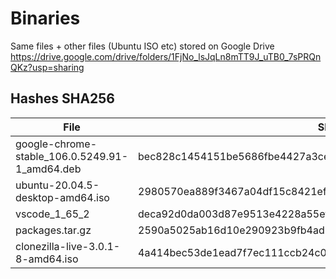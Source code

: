 # Binaries

Same files + other files (Ubuntu ISO etc) stored on Google Drive 
https://drive.google.com/drive/folders/1FjNo_lsJqLn8mTT9J_uTB0_7sPRQnQKz?usp=sharing


## Hashes SHA256


|File|SHA256| Link                                                         |
| --- | --- |--------------------------------------------------------------|
| google-chrome-stable_106.0.5249.91-1_amd64.deb | bec828c1454151be5686fbe4427a3ceb4c581ea38b7476024961b874b2d2d0b1 | https://www.ubuntuupdates.org/listfile_data/202706           |
| ubuntu-20.04.5-desktop-amd64.iso | 2980570ea889f3467a04df15c8421ef1dc80ecef7bb37243da97f5714cf3f8ef | https://releases.ubuntu.com/focal/SHA256SUMS                 | |
| vscode_1_65_2 | deca92d0da003d87e9513e4228a55ef89081e366762d6b841ddcdaea19100537 | https://code.visualstudio.com/updates/v1_65                  |
| packages.tar.gz | 2590a5025ab16d10e290923b9fb4ad290ebf89348ab3c40e9a1338b738f1af7c |                                                              |
| clonezilla-live-3.0.1-8-amd64.iso | 4a414bec53de1ead7f7ec111ccb24c03de8d6f033cd9c9e8932b30fde7c5e6de | https://clonezilla.org/downloads/download.php?branch=stable  |
